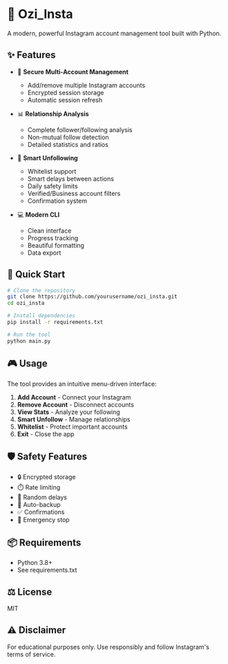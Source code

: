 # 🚀 Ozi_Insta

A modern, powerful Instagram account management tool built with Python.

## ✨ Features

- 🔐 **Secure Multi-Account Management**
  - Add/remove multiple Instagram accounts
  - Encrypted session storage
  - Automatic session refresh

- 📊 **Relationship Analysis**
  - Complete follower/following analysis
  - Non-mutual follow detection
  - Detailed statistics and ratios

- 🎯 **Smart Unfollowing**
  - Whitelist support
  - Smart delays between actions
  - Daily safety limits
  - Verified/Business account filters
  - Confirmation system

- 💻 **Modern CLI**
  - Clean interface
  - Progress tracking
  - Beautiful formatting
  - Data export

## 🚀 Quick Start

```bash
# Clone the repository
git clone https://github.com/yourusername/ozi_insta.git
cd ozi_insta

# Install dependencies
pip install -r requirements.txt

# Run the tool
python main.py
```

## 🎮 Usage

The tool provides an intuitive menu-driven interface:

1. **Add Account** - Connect your Instagram
2. **Remove Account** - Disconnect accounts
3. **View Stats** - Analyze your following
4. **Smart Unfollow** - Manage relationships
5. **Whitelist** - Protect important accounts
6. **Exit** - Close the app

## 🛡️ Safety Features

- 🔒 Encrypted storage
- ⏱️ Rate limiting
- 🎲 Random delays
- 💾 Auto-backup
- ✅ Confirmations
- 🛑 Emergency stop

## 📦 Requirements

- Python 3.8+
- See requirements.txt

## ⚖️ License

MIT

## ⚠️ Disclaimer

For educational purposes only. Use responsibly and follow Instagram's terms of service.
